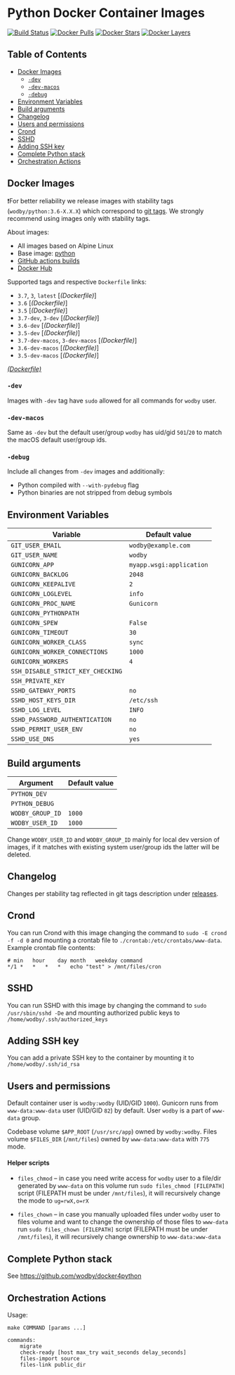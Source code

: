 # Python Docker Container Images

[![Build Status](https://github.com/wodby/python/workflows/Build%20docker%20image/badge.svg)](https://github.com/wodby/python/actions)
[![Docker Pulls](https://img.shields.io/docker/pulls/wodby/python.svg)](https://hub.docker.com/r/wodby/python)
[![Docker Stars](https://img.shields.io/docker/stars/wodby/python.svg)](https://hub.docker.com/r/wodby/python)
[![Docker Layers](https://images.microbadger.com/badges/image/wodby/python.svg)](https://microbadger.com/images/wodby/python)

## Table of Contents

- [Docker Images](#docker-images)
    - [`-dev`](#-dev)
    - [`-dev-macos`](#-dev-macos)
    - [`-debug`](#-debug)
- [Environment Variables](#environment-variables)
- [Build arguments](#build-arguments)
- [Changelog](#changelog)    
- [Users and permissions](#users-and-permissions)
- [Crond](#crond)
- [SSHD](#sshd)
- [Adding SSH key](#adding-ssh-key)
- [Complete Python stack](#complete-python-stack)
- [Orchestration Actions](#orchestration-actions)

## Docker Images

❗For better reliability we release images with stability tags (`wodby/python:3.6-X.X.X`) which correspond to [git tags](https://github.com/wodby/python/releases). We strongly recommend using images only with stability tags. 

About images:

- All images based on Alpine Linux
- Base image: [python](https://github.com/docker-library/python)
- [GitHub actions builds](https://github.com/wodby/python/actions) 
- [Docker Hub](https://hub.docker.com/r/wodby/python) 

Supported tags and respective `Dockerfile` links:

- `3.7`, `3`, `latest` [_(Dockerfile)_]
- `3.6` [_(Dockerfile)_]
- `3.5` [_(Dockerfile)_]
- `3.7-dev`, `3-dev` [_(Dockerfile)_]
- `3.6-dev` [_(Dockerfile)_]
- `3.5-dev` [_(Dockerfile)_]
- `3.7-dev-macos`, `3-dev-macos` [_(Dockerfile)_]
- `3.6-dev-macos` [_(Dockerfile)_]
- `3.5-dev-macos` [_(Dockerfile)_]

[_(Dockerfile)_](https://github.com/wodby/python/tree/master/Dockerfile)

### `-dev`

Images with `-dev` tag have `sudo` allowed for all commands for `wodby` user.

### `-dev-macos`

Same as `-dev` but the default user/group `wodby` has uid/gid `501`/`20`  to match the macOS default user/group ids.

### `-debug`

Include all changes from `-dev` images and additionally:

* Python compiled with `--with-pydebug` flag
* Python binaries are not stripped from debug symbols

## Environment Variables

| Variable                          | Default value            |
| --------------------------------- | -------------------      |
| `GIT_USER_EMAIL`                  | `wodby@example.com`      |
| `GIT_USER_NAME`                   | `wodby`                  |
| `GUNICORN_APP`                    | `myapp.wsgi:application` |
| `GUNICORN_BACKLOG`                | `2048`                   |
| `GUNICORN_KEEPALIVE`              | `2`                      |
| `GUNICORN_LOGLEVEL`               | `info`                   |
| `GUNICORN_PROC_NAME`              | `Gunicorn`               |
| `GUNICORN_PYTHONPATH`             |                          |
| `GUNICORN_SPEW`                   | `False`                  |
| `GUNICORN_TIMEOUT`                | `30`                     |
| `GUNICORN_WORKER_CLASS`           | `sync`                   |
| `GUNICORN_WORKER_CONNECTIONS`     | `1000`                   |
| `GUNICORN_WORKERS`                | `4`                      |
| `SSH_DISABLE_STRICT_KEY_CHECKING` |                          |
| `SSH_PRIVATE_KEY`                 |                          |
| `SSHD_GATEWAY_PORTS`              | `no`                     |
| `SSHD_HOST_KEYS_DIR`              | `/etc/ssh`               |
| `SSHD_LOG_LEVEL`                  | `INFO`                   |
| `SSHD_PASSWORD_AUTHENTICATION`    | `no`                     |
| `SSHD_PERMIT_USER_ENV`            | `no`                     |
| `SSHD_USE_DNS`                    | `yes`                    |

## Build arguments

| Argument         | Default value |
| ---------------- | ------------- |
| `PYTHON_DEV`     |               |
| `PYTHON_DEBUG`   |               |
| `WODBY_GROUP_ID` | `1000`        |
| `WODBY_USER_ID`  | `1000`        |

Change `WODBY_USER_ID` and `WODBY_GROUP_ID` mainly for local dev version of images, if it matches with existing system user/group ids the latter will be deleted. 

## Changelog

Changes per stability tag reflected in git tags description under [releases](https://github.com/wodby/python/releases). 

## Crond

You can run Crond with this image changing the command to `sudo -E crond -f -d 0` and mounting a crontab file to `./crontab:/etc/crontabs/www-data`. Example crontab file contents:

```
# min	hour	day	month	weekday	command
*/1	*	*	*	*	echo "test" > /mnt/files/cron
```

## SSHD

You can run SSHD with this image by changing the command to `sudo /usr/sbin/sshd -De` and mounting authorized public keys to `/home/wodby/.ssh/authorized_keys`

## Adding SSH key

You can add a private SSH key to the container by mounting it to `/home/wodby/.ssh/id_rsa`

## Users and permissions

Default container user is `wodby:wodby` (UID/GID `1000`). Gunicorn runs from `www-data:www-data` user (UID/GID `82`) by default. User `wodby` is a part of `www-data` group.

Codebase volume `$APP_ROOT` (`/usr/src/app`) owned by `wodby:wodby`. Files volume `$FILES_DIR` (`/mnt/files`) owned by `www-data:www-data` with `775` mode.

#### Helper scripts 

* `files_chmod` – in case you need write access for `wodby` user to a file/dir generated by `www-data` on this volume run `sudo files_chmod [FILEPATH]` script (FILEPATH must be under `/mnt/files`), it will recursively change the mode to `ug=rwX,o=rX`

* `files_chown` – in case you manually uploaded files under `wodby` user to files volume and want to change the ownership of those files to `www-data` run `sudo files_chown [FILEPATH]` script (FILEPATH must be under `/mnt/files`), it will recursively change ownership to `www-data:www-data`

## Complete Python stack

See https://github.com/wodby/docker4python

## Orchestration Actions

Usage:
```
make COMMAND [params ...]

commands:
    migrate
    check-ready [host max_try wait_seconds delay_seconds]
    files-import source
    files-link public_dir 
```
